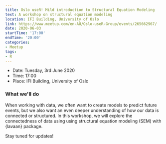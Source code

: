 ```yaml
---
title: Oslo useR! Mild introduction to Structural Equation Modeling
text: A workshop on structural equation modeling
location: IFI Building, University of Oslo
link: https://www.meetup.com/en-AU/Oslo-useR-Group/events/265662967/
date: 2020-06-03
startTime: '17:00'
endTime: '20:00'
categories:
- Meetup
tags:
- R
---
```


- Date: Tuesday, 3rd June 2020
- Time: 17:00
- Place: IFI Building, University of Oslo

### What we'll do

When working with data, we often want to create models to predict future events, but we also want an even deeper understanding of how our data is connected or structured. In this workshop, we will explore the connectedness of data using using structural equation modeling (SEM) with {lavaan} package.

Stay tuned for updates!
